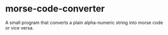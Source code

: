 # morse-code-converter

A small program that converts a plain alpha-numeric string into morse code or vice versa.
